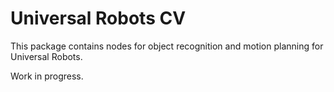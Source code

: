 # Universal Robots CV

This package contains nodes for object recognition and motion planning for Universal Robots.

Work in progress.
